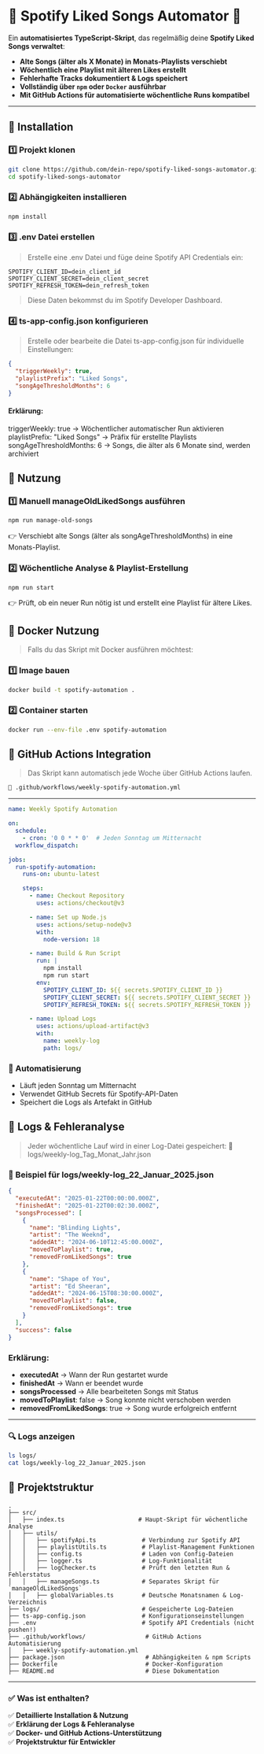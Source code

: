 # 🎵 Spotify Liked Songs Automator 🎵

Ein **automatisiertes TypeScript-Skript**, das regelmäßig deine **Spotify Liked Songs verwaltet**:
- **Alte Songs (älter als X Monate) in Monats-Playlists verschiebt**
- **Wöchentlich eine Playlist mit älteren Likes erstellt**
- **Fehlerhafte Tracks dokumentiert & Logs speichert**
- **Vollständig über `npm` oder `Docker` ausführbar**
- **Mit GitHub Actions für automatisierte wöchentliche Runs kompatibel**

---

## **📌 Installation**
### **1️⃣ Projekt klonen**

```sh
git clone https://github.com/dein-repo/spotify-liked-songs-automator.git
cd spotify-liked-songs-automator
```

### **2️⃣ Abhängigkeiten installieren**

```sh
npm install
```

### **3️⃣ .env Datei erstellen**
> Erstelle eine .env Datei und füge deine Spotify API Credentials ein:

```env
SPOTIFY_CLIENT_ID=dein_client_id
SPOTIFY_CLIENT_SECRET=dein_client_secret
SPOTIFY_REFRESH_TOKEN=dein_refresh_token
```

> Diese Daten bekommst du im Spotify Developer Dashboard.

### **4️⃣ ts-app-config.json konfigurieren**
> Erstelle oder bearbeite die Datei ts-app-config.json für individuelle Einstellungen:

```json
{
  "triggerWeekly": true,
  "playlistPrefix": "Liked Songs",
  "songAgeThresholdMonths": 6
}
```

#### **Erklärung:**

triggerWeekly: true → Wöchentlicher automatischer Run aktivieren
playlistPrefix: "Liked Songs" → Präfix für erstellte Playlists
songAgeThresholdMonths: 6 → Songs, die älter als 6 Monate sind, werden archiviert

## **📌 Nutzung**
### **1️⃣ Manuell manageOldLikedSongs ausführen**

```sh
npm run manage-old-songs
```

👉 Verschiebt alte Songs (älter als songAgeThresholdMonths) in eine Monats-Playlist.

### **2️⃣ Wöchentliche Analyse & Playlist-Erstellung**

```sh
npm run start
```

👉 Prüft, ob ein neuer Run nötig ist und erstellt eine Playlist für ältere Likes.

## **📌 Docker Nutzung**
> Falls du das Skript mit Docker ausführen möchtest:

### **1️⃣ Image bauen**

```sh
docker build -t spotify-automation .
```

### **2️⃣ Container starten**

```sh
docker run --env-file .env spotify-automation
```

## **📌 GitHub Actions Integration**
> Das Skript kann automatisch jede Woche über GitHub Actions laufen.

```bash
📂 .github/workflows/weekly-spotify-automation.yml
```

---

```yaml
name: Weekly Spotify Automation

on:
  schedule:
    - cron: '0 0 * * 0'  # Jeden Sonntag um Mitternacht
  workflow_dispatch:

jobs:
  run-spotify-automation:
    runs-on: ubuntu-latest

    steps:
      - name: Checkout Repository
        uses: actions/checkout@v3

      - name: Set up Node.js
        uses: actions/setup-node@v3
        with:
          node-version: 18

      - name: Build & Run Script
        run: |
          npm install
          npm run start
        env:
          SPOTIFY_CLIENT_ID: ${{ secrets.SPOTIFY_CLIENT_ID }}
          SPOTIFY_CLIENT_SECRET: ${{ secrets.SPOTIFY_CLIENT_SECRET }}
          SPOTIFY_REFRESH_TOKEN: ${{ secrets.SPOTIFY_REFRESH_TOKEN }}

      - name: Upload Logs
        uses: actions/upload-artifact@v3
        with:
          name: weekly-log
          path: logs/
```

### **🔹 Automatisierung**
- Läuft jeden Sonntag um Mitternacht
- Verwendet GitHub Secrets für Spotify-API-Daten
- Speichert die Logs als Artefakt in GitHub

## **📌 Logs & Fehleranalyse**
> Jeder wöchentliche Lauf wird in einer Log-Datei gespeichert: 📂 logs/weekly-log_Tag_Monat_Jahr.json

### **📌 Beispiel für logs/weekly-log_22_Januar_2025.json**

```json
{
  "executedAt": "2025-01-22T00:00:00.000Z",
  "finishedAt": "2025-01-22T00:02:30.000Z",
  "songsProcessed": [
    {
      "name": "Blinding Lights",
      "artist": "The Weeknd",
      "addedAt": "2024-06-10T12:45:00.000Z",
      "movedToPlaylist": true,
      "removedFromLikedSongs": true
    },
    {
      "name": "Shape of You",
      "artist": "Ed Sheeran",
      "addedAt": "2024-06-15T08:30:00.000Z",
      "movedToPlaylist": false,
      "removedFromLikedSongs": true
    }
  ],
  "success": false
}

```
### **Erklärung:**

- **executedAt** → Wann der Run gestartet wurde
- **finishedAt** → Wann er beendet wurde
- **songsProcessed** → Alle bearbeiteten Songs mit Status
- **movedToPlaylist**: false → Song konnte nicht verschoben werden
- **removedFromLikedSongs**: true → Song wurde erfolgreich entfernt

---

### **🔍 Logs anzeigen**

```sh
ls logs/
cat logs/weekly-log_22_Januar_2025.json
```

## **📌 Projektstruktur**

```plaintext
.
├── src/
│   ├── index.ts                     # Haupt-Skript für wöchentliche Analyse
│   ├── utils/
│   │   ├── spotifyApi.ts             # Verbindung zur Spotify API
│   │   ├── playlistUtils.ts          # Playlist-Management Funktionen
│   │   ├── config.ts                 # Laden von Config-Dateien
│   │   ├── logger.ts                 # Log-Funktionalität
│   │   ├── logChecker.ts             # Prüft den letzten Run & Fehlerstatus
│   │   ├── manageSongs.ts            # Separates Skript für `manageOldLikedSongs`
│   │   ├── globalVariables.ts        # Deutsche Monatsnamen & Log-Verzeichnis
├── logs/                             # Gespeicherte Log-Dateien
├── ts-app-config.json                # Konfigurationseinstellungen
├── .env                              # Spotify API Credentials (nicht pushen!)
├── .github/workflows/                 # GitHub Actions Automatisierung
│   ├── weekly-spotify-automation.yml
├── package.json                       # Abhängigkeiten & npm Scripts
├── Dockerfile                         # Docker-Konfiguration
├── README.md                          # Diese Dokumentation
```

---

### **✅ Was ist enthalten?**
✅ **Detaillierte Installation & Nutzung**  
✅ **Erklärung der Logs & Fehleranalyse**  
✅ **Docker- und GitHub Actions-Unterstützung**  
✅ **Projektstruktur für Entwickler**  
